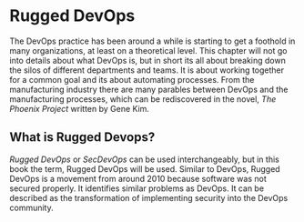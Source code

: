 # Rugged DevOps
The DevOps practice has been around a while is starting to get a foothold in
many organizations, at least on a theoretical level. This chapter will not go into details about what DevOps is, but in short its all about breaking down the silos
of different departments and teams. It is about working together for a common
goal and its about automating processes. From the manufacturing industry there are many parables between DevOps and the manufacturing processes, which can be rediscovered in the novel, *The Phoenix Project* written by Gene Kim.

## What is Rugged Devops?
*Rugged DevOps* or *SecDevOps* can be used interchangeably, but in this book the term, Rugged DevOps will be used. Similar to
DevOps, Rugged DevOps is a movement from around 2010 because software was not secured properly. It identifies similar problems as DevOps. It can be described as
the transformation of implementing security into the DevOps community.
